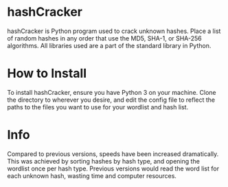 # hashCracker
hashCracker is Python program used to crack unknown hashes. Place a list of random hashes in any order that use the MD5, SHA-1, or SHA-256 algorithms. All libraries used are a part of the standard library in Python.
# How to Install
To install hashCracker, ensure you have Python 3 on your machine. Clone the directory to wherever you desire, and edit the config file to reflect the paths to the files you want to use for your wordlist and hash list. 
# Info  
Compared to previous versions, speeds have been increased dramatically. This was achieved by sorting hashes by hash type, and opening the wordlist once per hash type. Previous versions would read the word list for each unknown hash, wasting time and computer resources.
